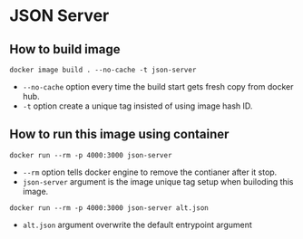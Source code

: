 # JSON Server

## How to build image

```shell
docker image build . --no-cache -t json-server
```
* `--no-cache` option every time the build start gets fresh copy from docker hub. 
* `-t` option create a unique tag insisted of using image hash ID.

## How to run this image using container

```shell
docker run --rm -p 4000:3000 json-server
```
* `--rm` option tells docker engine to remove the contianer after it stop.
* `json-server` argument is the image unique tag setup when builoding this image.

```shell
docker run --rm -p 4000:3000 json-server alt.json
```
* `alt.json` argument overwrite the default entrypoint argument